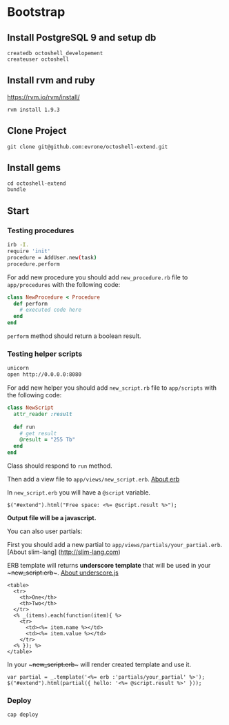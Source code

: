 # Bootstrap

## Install PostgreSQL 9 and setup db

~~~
createdb octoshell_developement
createuser octoshell
~~~

## Install rvm and ruby

<https://rvm.io/rvm/install/>

~~~
rvm install 1.9.3
~~~

## Clone Project

~~~
git clone git@github.com:evrone/octoshell-extend.git
~~~

## Install gems

~~~
cd octoshell-extend
bundle
~~~

## Start

### Testing procedures

~~~bash
irb -I.
require 'init'
procedure = AddUser.new(task)
procedure.perform 
~~~

For add new procedure you should add `new_procedure.rb` file to `app/procedures` with the following code:

~~~ruby
class NewProcedure < Procedure
  def perform
    # executed code here
  end
end
~~~

`perform` method should return a boolean result.

### Testing helper scripts

~~~bash
unicorn
open http://0.0.0.0:8080
~~~

For add new helper you should add `new_script.rb` file to `app/scripts` with the following code:

~~~ruby
class NewScript
  attr_reader :result
  
  def run
    # get result
    @result = "255 Tb"
  end
end
~~~

Class should respond to `run` method.

Then add a view file to `app/views/new_script.erb`. [About erb](http://ruby-doc.org/stdlib-1.9.3/libdoc/erb/rdoc/ERB.html)

In `new_script.erb` you will have a `@script` variable.

~~~erb
$("#extend").html("Free space: <%= @script.result %>");
~~~

**Output file will be a javascript.**

You can also user partials:

First you should add a new partial to `app/views/partials/your_partial.erb`. [About slim-lang] (http://slim-lang.com)

ERB template will returns **underscore template** that will be used in your ~~~new_script.erb~~~. [About underscore.js](http://underscorejs.org/#template)

~~~erb
<table>
  <tr>
    <th>One</th>
    <th>Two</th>
  </tr>
  <% _(items).each(function(item){ %>
    <tr>
      <td><%= item.name %></td>
      <td><%= item.value %></td>
    </tr>
  <% }); %>
</table>
~~~

In your ~~~new_script.erb~~~ will render created template and use it.

~~~erb
var partial = _.template('<%= erb :'partials/your_partial' %>');
$("#extend").html(partial({ hello: '<%= @script.result %>' }));
~~~

### Deploy

~~~bash
cap deploy
~~~
